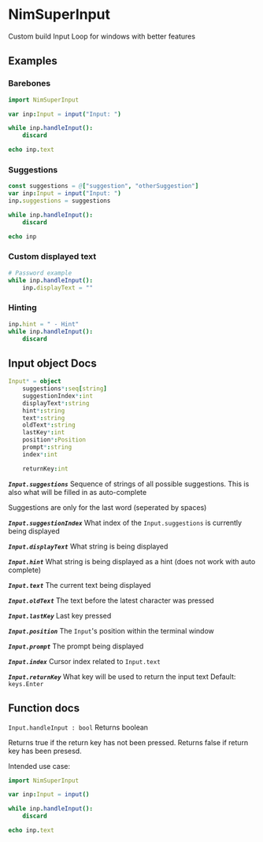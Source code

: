# NimSuperInput
Custom build Input Loop for windows with better features


## Examples

### Barebones

```nim
import NimSuperInput

var inp:Input = input("Input: ")

while inp.handleInput():
    discard

echo inp.text
```

### Suggestions

```nim
const suggestions = @["suggestion", "otherSuggestion"]
var inp:Input = input("Input: ")
inp.suggestions = suggestions

while inp.handleInput():
    discard

echo inp
```

### Custom displayed text

```nim
# Password example
while inp.handleInput():
    inp.displayText = ""
```

### Hinting

```nim
inp.hint = " - Hint"
while inp.handleInput():
    discard
```

## Input object Docs
```nim
Input* = object
    suggestions*:seq[string]
    suggestionIndex*:int
    displayText*:string
    hint*:string
    text*:string
    oldText*:string
    lastKey*:int
    position*:Position
    prompt*:string
    index*:int

    returnKey:int
```

_**`Input.suggestions`**_
Sequence of strings of all possible suggestions. 
This is also what will be filled in as auto-complete

Suggestions are only for the last word (seperated by spaces)

_**`Input.suggestionIndex`**_
What index of the `Input.suggestions` is currently being displayed

_**`Input.displayText`**_
What string is being displayed

_**`Input.hint`**_
What string is being displayed as a hint (does not work with auto complete)

_**`Input.text`**_
The current text being displayed

_**`Input.oldText`**_
The text before the latest character was pressed

_**`Input.lastKey`**_
Last key pressed 

_**`Input.position`**_
The `Input`'s position within the terminal window

_**`Input.prompt`**_
The prompt being displayed

_**`Input.index`**_
Cursor index related to `Input.text`

_**`Input.returnKey`**_
What key will be used to return the input text
Default: `keys.Enter`

## Function docs

`Input.handleInput : bool`
Returns boolean

Returns true if the return key has not been pressed.
Returns false if return key has been presesd.

Intended use case:
```nim
import NimSuperInput

var inp:Input = input()

while inp.handleInput():
    discard

echo inp.text
```